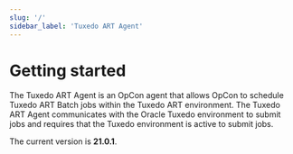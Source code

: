 ```yaml
---
slug: '/'
sidebar_label: 'Tuxedo ART Agent'
---
```


# Getting started

The Tuxedo ART Agent is an OpCon agent that allows OpCon to schedule Tuxedo ART Batch jobs within the Tuxedo ART environment. The Tuxedo ART Agent communicates with the Oracle Tuxedo environment to submit jobs and requires that the Tuxedo environment is active to submit jobs.

The current version is **21.0.1**.
